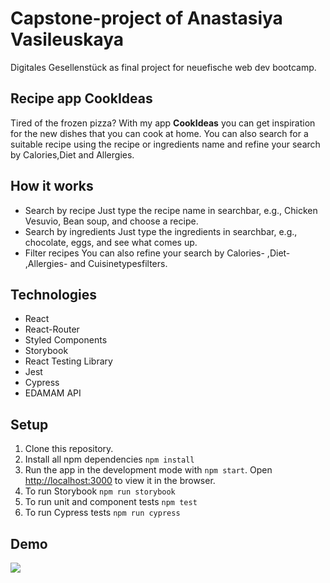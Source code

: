 # Capstone-project of Anastasiya Vasileuskaya

Digitales Gesellenstück as final project for neuefische web dev bootcamp.

## Recipe app CookIdeas

Tired of the frozen pizza? With my app **CookIdeas** you can get inspiration for the new dishes that you can cook at home. You can also search for a suitable recipe using the recipe or ingredients name and refine your search by Calories,Diet and Allergies.

## How it works

- Search by recipe
  Just type the recipe name in searchbar, e.g., Chicken Vesuvio, Bean soup, and choose a recipe.
- Search by ingredients
  Just type the ingredients in searchbar, e.g., chocolate, eggs, and see what comes up.
- Filter recipes
  You can also refine your search by Calories- ,Diet- ,Allergies- and Cuisinetypesfilters.

## Technologies

- React
- React-Router
- Styled Components
- Storybook
- React Testing Library
- Jest
- Cypress
- EDAMAM API

## Setup

1. Clone this repository.
2. Install all npm dependencies `npm install`
3. Run the app in the development mode with `npm start`. Open [http://localhost:3000](http://localhost:3000) to view it in the browser.
4. To run Storybook `npm run storybook`
5. To run unit and component tests `npm test`
6. To run Cypress tests `npm run cypress`

## Demo

![](CookIdeas.gif)
